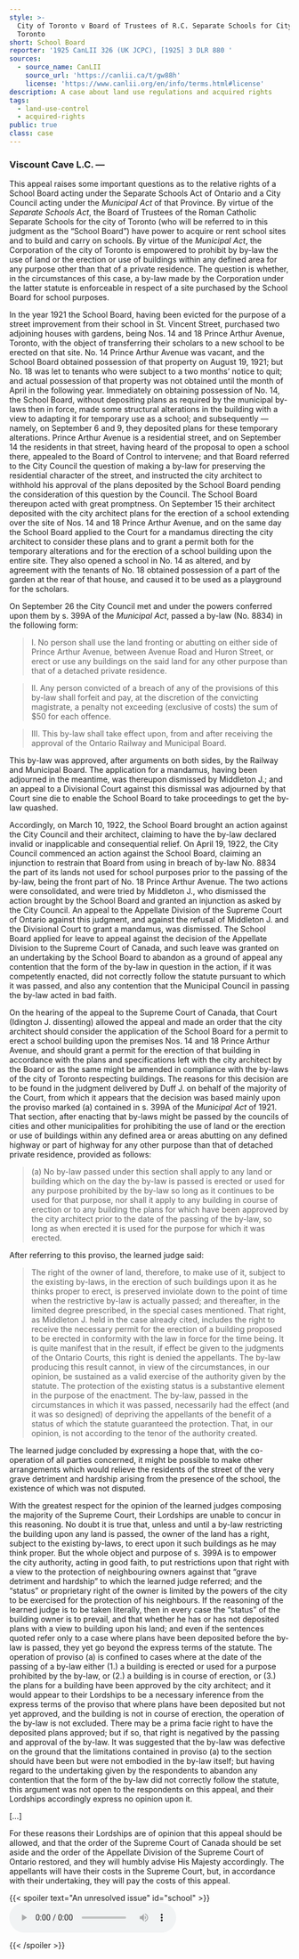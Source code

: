 ```yaml
---
style: >-
  City of Toronto v Board of Trustees of R.C. Separate Schools for City of
  Toronto
short: School Board
reporter: '1925 CanLII 326 (UK JCPC), [1925] 3 DLR 880 '
sources:
  - source_name: CanLII
    source_url: 'https://canlii.ca/t/gw88h'
    license: 'https://www.canlii.org/en/info/terms.html#license'
description: A case about land use regulations and acquired rights
tags:
  - land-use-control
  - acquired-rights
public: true
class: case
---
```



### Viscount Cave L.C. —

This appeal raises some important questions as to the relative rights of a School Board acting under the Separate Schools Act of Ontario and a City Council acting under the *Municipal Act* of that Province. By virtue of the *Separate Schools Act*, the Board of Trustees of the Roman Catholic Separate Schools for the city of Toronto (who will be referred to in this judgment as the “School Board”) have power to acquire or rent school sites and to build and carry on schools. By virtue of the *Municipal Act*, the Corporation of the city of Toronto is empowered to prohibit by by-law the use of land or the erection or use of buildings within any defined area for any purpose other than that of a private residence. The question is whether, in the circumstances of this case, a by-law made by the Corporation under the latter statute is enforceable in respect of a site purchased by the School Board for school purposes.

In the year 1921 the School Board, having been evicted for the purpose of a street improvement from their school in St. Vincent Street, purchased two adjoining houses with gardens, being Nos. 14 and 18 Prince Arthur Avenue, Toronto, with the object of transferring their scholars to a new school to be erected on that site. No. 14 Prince Arthur Avenue was vacant, and the School Board obtained possession of that property on August 19, 1921; but No. 18 was let to tenants who were subject to a two months’ notice to quit; and actual possession of that property was not obtained until the month of April in the following year. Immediately on obtaining possession of No. 14, the School Board, without depositing plans as required by the municipal by-laws then in force, made some structural alterations in the building with a view to adapting it for temporary use as a school; and subsequently — namely, on September 6 and 9, they deposited plans for these temporary alterations. Prince Arthur Avenue is a residential street, and on September 14 the residents in that street, having heard of the proposal to open a school there, appealed to the Board of Control to intervene; and that Board referred to the City Council the question of making a by-law for preserving the residential character of the street, and instructed the city architect to withhold his approval of the plans deposited by the School Board pending the consideration of this question by the Council. The School Board thereupon acted with great promptness. On September 15 their architect deposited with the city architect plans for the erection of a school extending over the site of Nos. 14 and 18 Prince Arthur Avenue, and on the same day the School Board applied to the Court for a mandamus directing the city architect to consider these plans and to grant a permit both for the temporary alterations and for the erection of a school building upon the entire site. They also opened a school in No. 14 as altered, and by agreement with the tenants of No. 18 obtained possession of a part of the garden at the rear of that house, and caused it to be used as a playground for the scholars.

On September 26 the City Council met and under the powers conferred upon them by s. 399A of the *Municipal Act*, passed a by-law (No. 8834) in the following form: 

> I. No person shall use the land fronting or abutting on either side of Prince Arthur Avenue, between Avenue Road and Huron Street, or erect or use any buildings on the said land for any other purpose than that of a detached private residence. 

> II. Any person convicted of a breach of any of the provisions of this by-law shall forfeit and pay, at the discretion of the convicting magistrate, a penalty not exceeding (exclusive of costs) the sum of $50 for each offence. 

> III. This by-law shall take effect upon, from and after receiving the approval of the Ontario Railway and Municipal Board.

This by-law was approved, after arguments on both sides, by the Railway and Municipal Board. The application for a mandamus, having been adjourned in the meantime, was thereupon dismissed by Middleton J.; and an appeal to a Divisional Court against this dismissal was adjourned by that Court sine die to enable the School Board to take proceedings to get the by-law quashed.

Accordingly, on March 10, 1922, the School Board brought an action against the City Council and their architect, claiming to have the by-law declared invalid or inapplicable and consequential relief. On April 19, 1922, the City Council commenced an action against the School Board, claiming an injunction to restrain that Board from using in breach of by-law No. 8834 the part of its lands not used for school purposes prior to the passing of the by-law, being the front part of No. 18 Prince Arthur Avenue. The two actions were consolidated, and were tried by Middleton J., who dismissed the action brought by the School Board and granted an injunction as asked by the City Council. An appeal to the Appellate Division of the Supreme Court of Ontario against this judgment, and against the refusal of Middleton J. and the Divisional Court to grant a mandamus, was dismissed. The School Board applied for leave to appeal against the decision of the Appellate Division to the Supreme Court of Canada, and such leave was granted on an undertaking by the School Board to abandon as a ground of appeal any contention that the form of the by-law in question in the action, if it was competently enacted, did not correctly follow the statute pursuant to which it was passed, and also any contention that the Municipal Council in passing the by-law acted in bad faith.

On the hearing of the appeal to the Supreme Court of Canada, that Court (Idington J. dissenting) allowed the appeal and made an order that the city architect should consider the application of the School Board for a permit to erect a school building upon the premises Nos. 14 and 18 Prince Arthur Avenue, and should grant a permit for the erection of that building in accordance with the plans and specifications left with the city architect by the Board or as the same might be amended in compliance with the by-laws of the city of Toronto respecting buildings. The reasons for this decision are to be found in the judgment delivered by Duff J. on behalf of the majority of the Court, from which it appears that the decision was based mainly upon the proviso marked (a) contained in s. 399A of the *Municipal Act* of 1921. That section, after enacting that by-laws might be passed by the councils of cities and other municipalities for prohibiting the use of land or the erection or use of buildings within any defined area or areas abutting on any defined highway or part of highway for any other purpose than that of detached private residence, provided as follows: 

> (a) No by-law passed under this section shall apply to any land or building which on the day the by-law is passed is erected or used for any purpose prohibited by the by-law so long as it continues to be used for that purpose, nor shall it apply to any building in course of erection or to any building the plans for which have been approved by the city architect prior to the date of the passing of the by-law, so long as when erected it is used for the purpose for which it was erected.

After referring to this proviso, the learned judge said:

> The right of the owner of land, therefore, to make use of it, subject to the existing by-laws, in the erection of such buildings upon it as he thinks proper to erect, is preserved inviolate down to the point of time when the restrictive by-law is actually passed; and thereafter, in the limited degree prescribed, in the special cases mentioned. That right, as Middleton J. held in the case already cited, includes the right to receive the necessary permit for the erection of a building proposed to be erected in conformity with the law in force for the time being. It is quite manifest that in the result, if effect be given to the judgments of the Ontario Courts, this right is denied the appellants. The by-law producing this result cannot, in view of the circumstances, in our opinion, be sustained as a valid exercise of the authority given by the statute. The protection of the existing status is a substantive element in the purpose of the enactment. The by-law, passed in the circumstances in which it was passed, necessarily had the effect (and it was so designed) of depriving the appellants of the benefit of a status of which the statute guaranteed the protection. That, in our opinion, is not according to the tenor of the authority created.

The learned judge concluded by expressing a hope that, with the co-operation of all parties concerned, it might be possible to make other arrangements which would relieve the residents of the street of the very grave detriment and hardship arising from the presence of the school, the existence of which was not disputed.

With the greatest respect for the opinion of the learned judges composing the majority of the Supreme Court, their Lordships are unable to concur in this reasoning. No doubt it is true that, unless and until a by-law restricting the building upon any land is passed, the owner of the land has a right, subject to the existing by-laws, to erect upon it such buildings as he may think proper. But the whole object and purpose of s. 399A is to empower the city authority, acting in good faith, to put restrictions upon that right with a view to the protection of neighbouring owners against that “grave detriment and hardship” to which the learned judge referred; and the “status” or proprietary right of the owner is limited by the powers of the city to be exercised for the protection of his neighbours. If the reasoning of the learned judge is to be taken literally, then in every case the “status” of the building owner is to prevail, and that whether he has or has not deposited plans with a view to building upon his land; and even if the sentences quoted refer only to a case where plans have been deposited before the by-law is passed, they yet go beyond the express terms of the statute. The operation of proviso (a) is confined to cases where at the date of the passing of a by-law either (1.) a building is erected or used for a purpose prohibited by the by-law, or (2.) a building is in course of erection, or (3.) the plans for a building have been approved by the city architect; and it would appear to their Lordships to be a necessary inference from the express terms of the proviso that where plans have been deposited but not yet approved, and the building is not in course of erection, the operation of the by-law is not excluded. There may be a prima facie right to have the deposited plans approved; but if so, that right is negatived by the passing and approval of the by-law. It was suggested that the by-law was defective on the ground that the limitations contained in proviso (a) to the section should have been but were not embodied in the by-law itself; but having regard to the undertaking given by the respondents to abandon any contention that the form of the by-law did not correctly follow the statute, this argument was not open to the respondents on this appeal, and their Lordships accordingly express no opinion upon it.

[…]

For these reasons their Lordships are of opinion that this appeal should be allowed, and that the order of the Supreme Court of Canada should be set aside and the order of the Appellate Division of the Supreme Court of Ontario restored, and they will humbly advise His Majesty accordingly. The appellants will have their costs in the Supreme Court, but, in accordance with their undertaking, they will pay the costs of this appeal.

{{< spoiler text="An unresolved issue" id="school" >}}<audio controls><source src="https://www.dropbox.com/s/vfebw76c1jbagmn/week12_minilecture03.mp3?raw=1" type="audio/mpeg"></audio>


{{< /spoiler >}}
